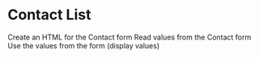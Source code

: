 # Contact List 
Create an HTML for the Contact form
Read values from the Contact form
Use the values from the form (display values)
